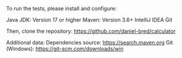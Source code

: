 
To run the tests, please install and configure:

Java JDK: Version 17 or higher
Maven: Version 3.6+
IntelliJ IDEA
Git

Then, clone the repository: https://github.com/daniel-bred/calculator

Additional data: 
Dependencies source: https://search.maven.org
Git (Windows): https://git-scm.com/downloads/win

